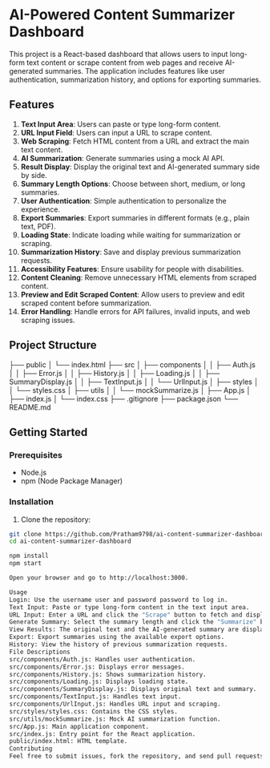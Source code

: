 # AI-Powered Content Summarizer Dashboard

This project is a React-based dashboard that allows users to input long-form text content or scrape content from web pages and receive AI-generated summaries. The application includes features like user authentication, summarization history, and options for exporting summaries.

## Features

1. **Text Input Area**: Users can paste or type long-form content.
2. **URL Input Field**: Users can input a URL to scrape content.
3. **Web Scraping**: Fetch HTML content from a URL and extract the main text content.
4. **AI Summarization**: Generate summaries using a mock AI API.
5. **Result Display**: Display the original text and AI-generated summary side by side.
6. **Summary Length Options**: Choose between short, medium, or long summaries.
7. **User Authentication**: Simple authentication to personalize the experience.
8. **Export Summaries**: Export summaries in different formats (e.g., plain text, PDF).
9. **Loading State**: Indicate loading while waiting for summarization or scraping.
10. **Summarization History**: Save and display previous summarization requests.
11. **Accessibility Features**: Ensure usability for people with disabilities.
12. **Content Cleaning**: Remove unnecessary HTML elements from scraped content.
13. **Preview and Edit Scraped Content**: Allow users to preview and edit scraped content before summarization.
14. **Error Handling**: Handle errors for API failures, invalid inputs, and web scraping issues.

## Project Structure

├── public
│ └── index.html
├── src
│ ├── components
│ │ ├── Auth.js
│ │ ├── Error.js
│ │ ├── History.js
│ │ ├── Loading.js
│ │ ├── SummaryDisplay.js
│ │ ├── TextInput.js
│ │ └── UrlInput.js
│ ├── styles
│ │ └── styles.css
│ ├── utils
│ │ └── mockSummarize.js
│ ├── App.js
│ ├── index.js
│ └── index.css
├── .gitignore
├── package.json
└── README.md


## Getting Started

### Prerequisites

- Node.js
- npm (Node Package Manager)

### Installation

1. Clone the repository:

```bash
git clone https://github.com/Pratham9798/ai-content-summarizer-dashboard.git
cd ai-content-summarizer-dashboard

npm install
npm start

Open your browser and go to http://localhost:3000.

Usage
Login: Use the username user and password password to log in.
Text Input: Paste or type long-form content in the text input area.
URL Input: Enter a URL and click the "Scrape" button to fetch and display content.
Generate Summary: Select the summary length and click the "Summarize" button.
View Results: The original text and the AI-generated summary are displayed side by side.
Export: Export summaries using the available export options.
History: View the history of previous summarization requests.
File Descriptions
src/components/Auth.js: Handles user authentication.
src/components/Error.js: Displays error messages.
src/components/History.js: Shows summarization history.
src/components/Loading.js: Displays loading state.
src/components/SummaryDisplay.js: Displays original text and summary.
src/components/TextInput.js: Handles text input.
src/components/UrlInput.js: Handles URL input and scraping.
src/styles/styles.css: Contains the CSS styles.
src/utils/mockSummarize.js: Mock AI summarization function.
src/App.js: Main application component.
src/index.js: Entry point for the React application.
public/index.html: HTML template.
Contributing
Feel free to submit issues, fork the repository, and send pull requests.



